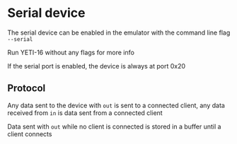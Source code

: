 # Serial device
The serial device can be enabled in the emulator with the command line flag
`--serial`

Run YETI-16 without any flags for more info

If the serial port is enabled, the device is always at port 0x20

## Protocol
Any data sent to the device with `out` is sent to a connected client, any data
received from `in` is data sent from a connected client

Data sent with `out` while no client is connected is stored in a buffer until a client
connects
